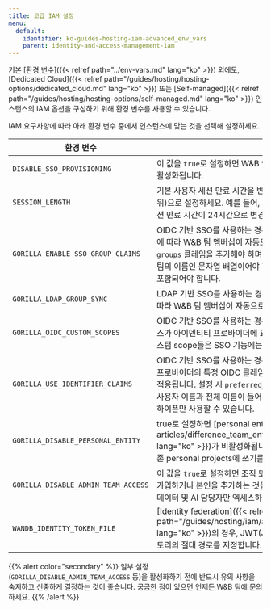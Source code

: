 ```yaml
---
title: 고급 IAM 설정
menu:
  default:
    identifier: ko-guides-hosting-iam-advanced_env_vars
    parent: identity-and-access-management-iam
---
```


기본 [환경 변수]({{< relref path="../env-vars.md" lang="ko" >}}) 외에도, [Dedicated Cloud]({{< relref path="/guides/hosting/hosting-options/dedicated_cloud.md" lang="ko" >}}) 또는 [Self-managed]({{< relref path="/guides/hosting/hosting-options/self-managed.md" lang="ko" >}}) 인스턴스의 IAM 옵션을 구성하기 위해 환경 변수를 사용할 수 있습니다.

IAM 요구사항에 따라 아래 환경 변수 중에서 인스턴스에 맞는 것을 선택해 설정하세요.

| 환경 변수 | 설명 |
|----------------------|-------------|
| `DISABLE_SSO_PROVISIONING` | 이 값을 `true`로 설정하면 W&B 인스턴스에서 사용자 자동 프로비저닝이 비활성화됩니다. |
| `SESSION_LENGTH` | 기본 사용자 세션 만료 시간을 변경하려면, 이 변수를 원하는 시간(시간 단위)으로 설정하세요. 예를 들어, SESSION_LENGTH를 `24`로 설정하면 세션 만료 시간이 24시간으로 변경됩니다. 기본 값은 720시간입니다. |
| `GORILLA_ENABLE_SSO_GROUP_CLAIMS` | OIDC 기반 SSO를 사용하는 경우, 이 변수를 `true`로 설정하면 OIDC 그룹에 따라 W&B 팀 멤버십이 자동으로 부여됩니다. 사용자 OIDC 토큰에 `groups` 클레임을 추가해야 하며, 각 항목이 사용자가 소속되어야 하는 W&B 팀의 이름인 문자열 배열이어야 합니다. 배열에는 사용자가 속한 모든 팀이 포함되어야 합니다. |
| `GORILLA_LDAP_GROUP_SYNC` | LDAP 기반 SSO를 사용하는 경우, 이 값을 `true`로 설정하면 LDAP 그룹에 따라 W&B 팀 멤버십이 자동으로 관리됩니다. |
| `GORILLA_OIDC_CUSTOM_SCOPES` | OIDC 기반 SSO를 사용하는 경우, [scope](https://auth0.com/docs/get-started/apis/scopes/openid-connect-scopes)를 추가로 지정하여 W&B 인스턴스가 아이덴티티 프로바이더에 요청하는 권한을 확장할 수 있습니다. 이 커스텀 scope들은 SSO 기능에는 아무런 영향도 주지 않습니다. |
| `GORILLA_USE_IDENTIFIER_CLAIMS` | OIDC 기반 SSO를 사용하는 경우, 이 변수를 `true`로 설정하면 아이덴티티 프로바이더의 특정 OIDC 클레임을 사용해 사용자 이름과 전체 이름이 강제 적용됩니다. 설정 시 `preferred_username` 및 `name` OIDC 클레임에 각각 사용자 이름과 전체 이름이 들어가야 합니다. 사용자 이름에는 영숫자, 밑줄, 하이픈만 사용할 수 있습니다. |
| `GORILLA_DISABLE_PERSONAL_ENTITY` | true로 설정하면 [personal entities]({{< relref path="/support/kb-articles/difference_team_entity_user_entity_mean_me.md" lang="ko" >}})가 비활성화됩니다. 새로운 personal projects 생성 및 기존 personal projects에 쓰기를 막을 수 있습니다. |
| `GORILLA_DISABLE_ADMIN_TEAM_ACCESS` | 이 값을 `true`로 설정하면 조직 또는 인스턴스 Admin이 스스로 W&B 팀에 가입하거나 본인을 추가하는 것을 제한합니다. 이를 통해 팀 내 프로젝트에 데이터 및 AI 담당자만 엑세스하도록 할 수 있습니다. |
| `WANDB_IDENTITY_TOKEN_FILE`        | [Identity federation]({{< relref path="/guides/hosting/iam/authentication/identity_federation.md" lang="ko" >}})의 경우, JWT(Java Web Token)가 저장되는 로컬 디렉토리의 절대 경로를 지정합니다. |

{{% alert color="secondary" %}}
일부 설정(`GORILLA_DISABLE_ADMIN_TEAM_ACCESS` 등)을 활성화하기 전에 반드시 유의 사항을 숙지하고 신중하게 결정하는 것이 좋습니다. 궁금한 점이 있으면 언제든 W&B 팀에 문의하세요.
{{% /alert %}}